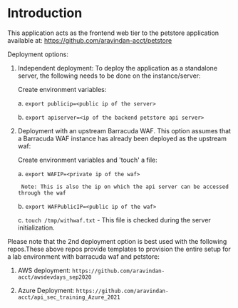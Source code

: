 # Introduction

This application acts as the frontend web tier to the petstore application available at: https://github.com/aravindan-acct/petstore

Deployment options:
1. Independent deployment: To deploy the application as a standalone server, the following needs to be done on the instance/server:

    Create environment variables:

    a. `export publicip=<public ip of the server>`

    b. `export apiserver=<ip of the backend petstore api server>`

2. Deployment with an upstream Barracuda WAF. This option assumes that a Barracuda WAF instance has already been deployed as the upstream waf:
    
    Create environment variables and 'touch' a file:

    a. `export WAFIP=<private ip of the waf>`
        
        Note: This is also the ip on which the api server can be accessed  through the waf

    b. `export WAFPublicIP=<public ip of the waf>`

    c. `touch /tmp/withwaf.txt`  - This file is checked during the server initialization.



Please note that the 2nd deployment option is best used with the following repos.These above repos provide templates to provision the entire setup for a lab environment with barracuda waf and petstore:

1. AWS deployment: `https://github.com/aravindan-acct/awsdevdays_sep2020`

2. Azure Deployment: `https://github.com/aravindan-acct/api_sec_training_Azure_2021`

